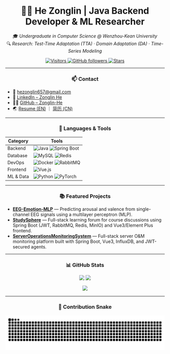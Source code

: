 <div align="center">

<h1>🧑‍💻 He Zonglin | Java Backend Developer & ML Researcher</h1>

<p>
🎓 <em>Undergraduate in Computer Science @ Wenzhou-Kean University</em><br/>
🔍 <em>Research: Test-Time Adaptation (TTA) · Domain Adaptation (DA) · Time-Series Modeling</em>
</p>

<p>
  <a href="https://github.com/Zonglin-He">
    <img src="https://visitor-badge.laobi.icu/badge?page_id=Zonglin-He.Zonglin-He" alt="Visitors"/>
  </a>
  <a href="https://github.com/Zonglin-He?tab=followers">
    <img src="https://img.shields.io/github/followers/Zonglin-He?label=Follow&style=social" alt="GitHub followers"/>
  </a>
  <a href="https://github.com/Zonglin-He?tab=repositories">
    <img src="https://img.shields.io/github/stars/Zonglin-He?style=social" alt="Stars"/>
  </a>
</p>

</div>

---

<div align="center">

### 📫 Contact

</div>

- 📧 [hezonglin657@gmail.com](mailto:hezonglin657@gmail.com)  
- 💼 [LinkedIn – Zonglin He](https://www.linkedin.com/in/zonglinhe)  
- 🧑‍💻 [GitHub – Zonglin-He](https://github.com/Zonglin-He)  
- 🌏 [Resume (EN)](https://github.com/Zonglin-He/Zonglin-He/blob/main/Resume_Java_EN.pdf) ｜ [简历 (CN)](https://github.com/Zonglin-He/Zonglin-He/blob/main/简历_Java_CN.pdf)

---

<div align="center">

### 🧰 Languages & Tools

</div>

<div align="center">

| Category | Tools |
|-----------|-------|
| Backend | ![Java](https://img.shields.io/badge/Java-%23ED8B00.svg?logo=openjdk&logoColor=white) ![Spring Boot](https://img.shields.io/badge/Spring_Boot-6DB33F?logo=springboot&logoColor=white) |
| Database | ![MySQL](https://img.shields.io/badge/MySQL-005C84?logo=mysql&logoColor=white) ![Redis](https://img.shields.io/badge/Redis-DC382D?logo=redis&logoColor=white) |
| DevOps | ![Docker](https://img.shields.io/badge/Docker-2496ED?logo=docker&logoColor=white) ![RabbitMQ](https://img.shields.io/badge/RabbitMQ-FF6600?logo=rabbitmq&logoColor=white) |
| Frontend | ![Vue.js](https://img.shields.io/badge/Vue.js-35495E?logo=vue.js&logoColor=4FC08D) |
| ML & Data | ![Python](https://img.shields.io/badge/Python-3776AB?logo=python&logoColor=white) ![PyTorch](https://img.shields.io/badge/PyTorch-EE4C2C?logo=pytorch&logoColor=white) |

</div>

---

<div align="center">

### 📚 Featured Projects

</div>

- **[EEG-Emotion-MLP](https://github.com/Zonglin-He/EEG-Emotion-MLP)** — Predicting arousal and valence from single-channel EEG signals using a multilayer perceptron (MLP).  
- **[StudySphere](https://github.com/Zonglin-He/StudySphere)** — Full-stack learning forum for course discussions using Spring Boot (JWT, RabbitMQ, Redis, MinIO) and Vue3/Element Plus frontend.  
- **[ServerOperationsMonitoringSystem](https://github.com/Zonglin-He/ServerOperationsMonitoringSystem)** — Full-stack server O&M monitoring platform built with Spring Boot, Vue3, InfluxDB, and JWT-secured agents.

---

<div align="center">

### 📊 GitHub Stats

<p>
  <img src="https://github-readme-stats.vercel.app/api?username=Zonglin-He&show_icons=true&theme=transparent&hide_border=true" height="150" />
  <img src="https://github-readme-stats.vercel.app/api/top-langs/?username=Zonglin-He&layout=compact&theme=transparent&hide_border=true" height="150" />
</p>

<p>
  <img src="https://github-readme-streak-stats.herokuapp.com/?user=Zonglin-He&theme=transparent&hide_border=true" height="150" />
</p>

</div>

---

<div align="center">

### 🐍 Contribution Snake

<p>
  <img src="https://github.com/Zonglin-He/Zonglin-He/blob/output/github-contribution-grid-snake.svg" alt="Snake animation" />
</p>

</div>
